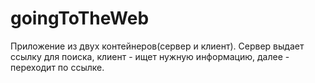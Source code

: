 # goingToTheWeb
Приложение из двух контейнеров(сервер и клиент). Сервер выдает ссылку для поиска, клиент - ищет нужную информацию, далее - переходит по ссылке.
